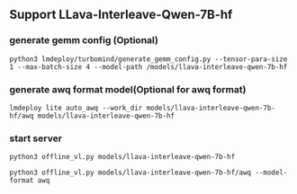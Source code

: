 ## Support LLava-Interleave-Qwen-7B-hf

### generate gemm config (Optional)

`python3 lmdeploy/turbomind/generate_gemm_config.py --tensor-para-size 1 --max-batch-size 4 --model-path /models/llava-interleave-qwen-7b-hf`

### generate awq format model(Optional for awq format)

`lmdeploy lite auto_awq --work_dir models/llava-interleave-qwen-7b-hf/awq models/llava-interleave-qwen-7b-hf`

### start server

`python3 offline_vl.py models/llava-interleave-qwen-7b-hf`

`python3 offline_vl.py models/llava-interleave-qwen-7b-hf/awq --model-format awq`
